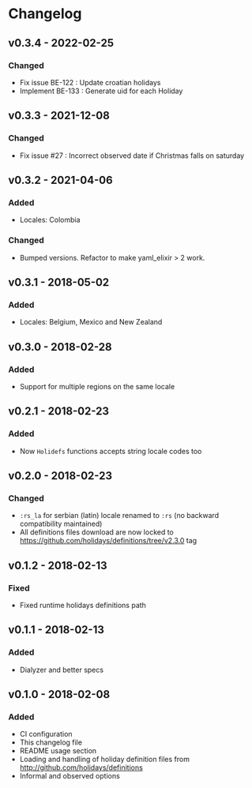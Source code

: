 # Changelog

## v0.3.4 - 2022-02-25

### Changed

- Fix issue BE-122 : Update croatian holidays
- Implement BE-133 : Generate uid for each Holiday 

## v0.3.3 - 2021-12-08

### Changed

- Fix issue #27 : Incorrect observed date if Christmas falls on saturday
  
## v0.3.2 - 2021-04-06

### Added

- Locales: Colombia

### Changed

- Bumped versions. Refactor to make yaml_elixir > 2 work.

## v0.3.1 - 2018-05-02

### Added

- Locales: Belgium, Mexico and New Zealand

## v0.3.0 - 2018-02-28

### Added

- Support for multiple regions on the same locale

## v0.2.1 - 2018-02-23

### Added

- Now `Holidefs` functions accepts string locale codes too

## v0.2.0 - 2018-02-23

### Changed

- `:rs_la` for serbian (latin) locale renamed to `:rs` (no backward compatibility maintained)
- All definitions files download are now locked to
https://github.com/holidays/definitions/tree/v2.3.0 tag

## v0.1.2 - 2018-02-13

### Fixed

- Fixed runtime holidays definitions path

## v0.1.1 - 2018-02-13

### Added

- Dialyzer and better specs

## v0.1.0 - 2018-02-08

### Added

- CI configuration
- This changelog file
- README usage section
- Loading and handling of holiday definition files from http://github.com/holidays/definitions
- Informal and observed options

